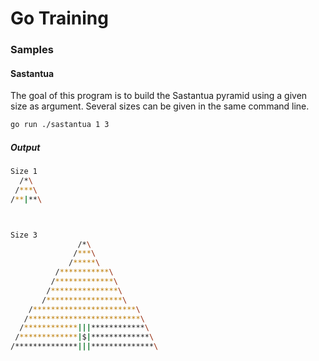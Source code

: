 # Go Training

### Samples

#### Sastantua

The goal of this program is to build the Sastantua pyramid using a given size as argument. Several sizes can be given in the same command line.

```bash
go run ./sastantua 1 3
```

##### Output

```bash
Size 1
  /*\
 /***\
/**|**\



Size 3
               /*\
              /***\
             /*****\
          /***********\
         /*************\
        /***************\
       /*****************\
    /***********************\
   /*************************\
  /************|||************\
 /*************|$|*************\
/**************|||**************\
```